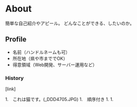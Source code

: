 # About
簡単な自己紹介やアピール。
どんなことができる、したいのか。

## Profile
- 名前（ハンドルネームも可）
- 所在地（県や市まででOK）
- 得意領域（Web開発、サーバー運用など）

### History

[link]

1.　これは猫です。(_DDD4705.JPG)
1.　順序付き
1.
1.

